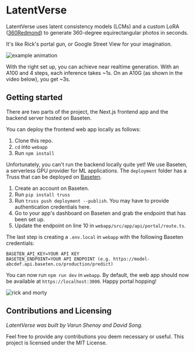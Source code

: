 # LatentVerse

LatentVerse uses latent consistency models (LCMs) and a custom LoRA ([360Redmond](https://civitai.com/models/118025/360redmond-a-360-view-panorama-lora-for-sd-xl-10)) to generate 360-degree equirectangular photos in seconds.

It's like Rick's portal gun, or Google Street View for your imagination.

![example animation](example.gif)

With the right set up, you can achieve near realtime generation. With an A100 and 4 steps, each inference takes ~1s. On an A10G (as shown in the video below), you get ~3s.

## Getting started

There are two parts of the project, the Next.js frontend app and the backend server hosted on Baseten.

You can deploy the frontend web app locally as follows:

1. Clone this repo.
2. `cd` into `webapp`
3. Run `npm install`

Unfortunately, you can't run the backend locally quite yet! We use Baseten, a serverless GPU provider for ML applications. The `deployment` folder has a Truss that can be deployed on [Baseten](https://baseten.co).

1. Create an account on Baseten.
2. Run `pip install truss`
3. Run `truss push deployment --publish`. You may have to provide authentication credentials here.
4. Go to your app's dashboard on Baseten and grab the endpoint that has been set up.
5. Update the endpoint on line 10 in `webapp/src/app/api/portal/route.ts`.

The last step is creating a `.env.local` in `webapp` with the following Baseten credentials:

```
BASETEN_API_KEY=YOUR API KEY
BASETEN_ENDPOINT=YOUR API ENDPOINT (e.g. https://model-abcdef.api.baseten.co/production/predict)
```

You can now run `npm run dev` in `webapp`. By default, the web app should now be available at `https://localhost:3000`. Happy portal hopping!

![rick and morty](https://media1.giphy.com/media/v1.Y2lkPTc5MGI3NjExdjdhZ3p1MzZxYWE5YWVhYmhtbGl5MzJucm54Y3NzOXd6MWsyaW1mMyZlcD12MV9pbnRlcm5hbF9naWZfYnlfaWQmY3Q9Zw/J27g804oxGiBHpzMJ4/giphy.gif)

## Contributions and Licensing

_LatentVerse was built by Varun Shenoy and David Song._

Feel free to provide any contributions you deem necessary or useful. This project is licensed under the MIT License.
